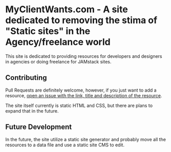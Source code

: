 # MyClientWants.com - A site dedicated to removing the stima of "Static sites" in the Agency/freelance world

This site is dedicated to providing resources for developers and designers in agencies or doing freelance for JAMstack sites.

## Contributing

Pull Requests are definitely welcome, however, if you just want to add a resource, [open an issue with the link, title and description of the resource](https://github.com/brob/butmyclientwants.com/issues).

The site itself currently is static HTML and CSS, but there are plans to expand that in the future.

## Future Development

In the future, the site utilize a static site generator and probably move all the resources to a data file and use a static site CMS to edit.
